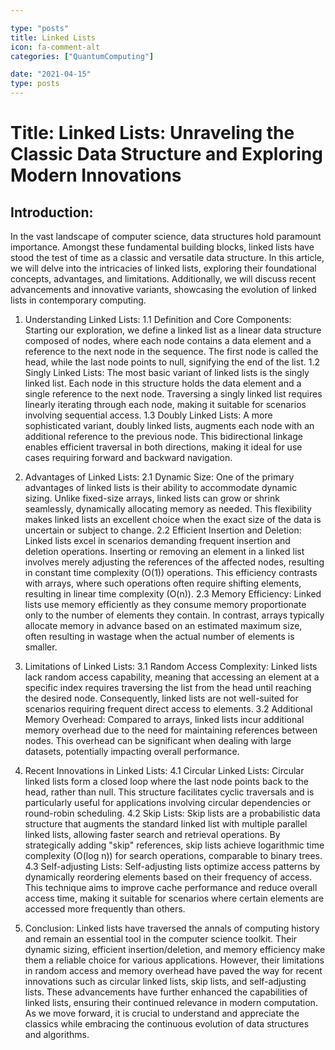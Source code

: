 ```yaml
---

type: "posts"
title: Linked Lists
icon: fa-comment-alt
categories: ["QuantumComputing"]

date: "2021-04-15"
type: posts
---
```





# Title: Linked Lists: Unraveling the Classic Data Structure and Exploring Modern Innovations

## Introduction:
In the vast landscape of computer science, data structures hold paramount importance. Amongst these fundamental building blocks, linked lists have stood the test of time as a classic and versatile data structure. In this article, we will delve into the intricacies of linked lists, exploring their foundational concepts, advantages, and limitations. Additionally, we will discuss recent advancements and innovative variants, showcasing the evolution of linked lists in contemporary computing.

1. Understanding Linked Lists:
   1.1 Definition and Core Components:
      Starting our exploration, we define a linked list as a linear data structure composed of nodes, where each node contains a data element and a reference to the next node in the sequence. The first node is called the head, while the last node points to null, signifying the end of the list.
   1.2 Singly Linked Lists:
      The most basic variant of linked lists is the singly linked list. Each node in this structure holds the data element and a single reference to the next node. Traversing a singly linked list requires linearly iterating through each node, making it suitable for scenarios involving sequential access.
   1.3 Doubly Linked Lists:
      A more sophisticated variant, doubly linked lists, augments each node with an additional reference to the previous node. This bidirectional linkage enables efficient traversal in both directions, making it ideal for use cases requiring forward and backward navigation.

2. Advantages of Linked Lists:
   2.1 Dynamic Size:
      One of the primary advantages of linked lists is their ability to accommodate dynamic sizing. Unlike fixed-size arrays, linked lists can grow or shrink seamlessly, dynamically allocating memory as needed. This flexibility makes linked lists an excellent choice when the exact size of the data is uncertain or subject to change.
   2.2 Efficient Insertion and Deletion:
      Linked lists excel in scenarios demanding frequent insertion and deletion operations. Inserting or removing an element in a linked list involves merely adjusting the references of the affected nodes, resulting in constant time complexity (O(1)) operations. This efficiency contrasts with arrays, where such operations often require shifting elements, resulting in linear time complexity (O(n)).
   2.3 Memory Efficiency:
      Linked lists use memory efficiently as they consume memory proportionate only to the number of elements they contain. In contrast, arrays typically allocate memory in advance based on an estimated maximum size, often resulting in wastage when the actual number of elements is smaller.

3. Limitations of Linked Lists:
   3.1 Random Access Complexity:
      Linked lists lack random access capability, meaning that accessing an element at a specific index requires traversing the list from the head until reaching the desired node. Consequently, linked lists are not well-suited for scenarios requiring frequent direct access to elements.
   3.2 Additional Memory Overhead:
      Compared to arrays, linked lists incur additional memory overhead due to the need for maintaining references between nodes. This overhead can be significant when dealing with large datasets, potentially impacting overall performance.

4. Recent Innovations in Linked Lists:
   4.1 Circular Linked Lists:
      Circular linked lists form a closed loop where the last node points back to the head, rather than null. This structure facilitates cyclic traversals and is particularly useful for applications involving circular dependencies or round-robin scheduling.
   4.2 Skip Lists:
      Skip lists are a probabilistic data structure that augments the standard linked list with multiple parallel linked lists, allowing faster search and retrieval operations. By strategically adding "skip" references, skip lists achieve logarithmic time complexity (O(log n)) for search operations, comparable to binary trees.
   4.3 Self-adjusting Lists:
      Self-adjusting lists optimize access patterns by dynamically reordering elements based on their frequency of access. This technique aims to improve cache performance and reduce overall access time, making it suitable for scenarios where certain elements are accessed more frequently than others.

5. Conclusion:
Linked lists have traversed the annals of computing history and remain an essential tool in the computer science toolkit. Their dynamic sizing, efficient insertion/deletion, and memory efficiency make them a reliable choice for various applications. However, their limitations in random access and memory overhead have paved the way for recent innovations such as circular linked lists, skip lists, and self-adjusting lists. These advancements have further enhanced the capabilities of linked lists, ensuring their continued relevance in modern computation. As we move forward, it is crucial to understand and appreciate the classics while embracing the continuous evolution of data structures and algorithms.
